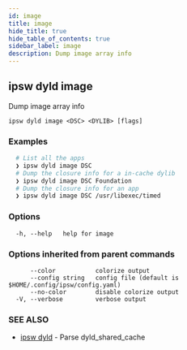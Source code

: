 ```yaml
---
id: image
title: image
hide_title: true
hide_table_of_contents: true
sidebar_label: image
description: Dump image array info
---
```

## ipsw dyld image

Dump image array info

```
ipsw dyld image <DSC> <DYLIB> [flags]
```

### Examples

```bash
  # List all the apps
  ❯ ipsw dyld image DSC
  # Dump the closure info for a in-cache dylib
  ❯ ipsw dyld image DSC Foundation
  # Dump the closure info for an app
  ❯ ipsw dyld image DSC /usr/libexec/timed
```

### Options

```
  -h, --help   help for image
```

### Options inherited from parent commands

```
      --color           colorize output
      --config string   config file (default is $HOME/.config/ipsw/config.yaml)
      --no-color        disable colorize output
  -V, --verbose         verbose output
```

### SEE ALSO

* [ipsw dyld](/docs/cli/ipsw/dyld)	 - Parse dyld_shared_cache


